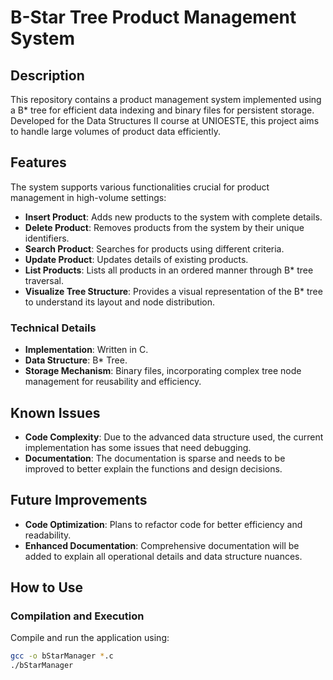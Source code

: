 # B-Star Tree Product Management System

## Description
This repository contains a product management system implemented using a B* tree for efficient data indexing and binary files for persistent storage. Developed for the Data Structures II course at UNIOESTE, this project aims to handle large volumes of product data efficiently.

## Features
The system supports various functionalities crucial for product management in high-volume settings:
- **Insert Product**: Adds new products to the system with complete details.
- **Delete Product**: Removes products from the system by their unique identifiers.
- **Search Product**: Searches for products using different criteria.
- **Update Product**: Updates details of existing products.
- **List Products**: Lists all products in an ordered manner through B* tree traversal.
- **Visualize Tree Structure**: Provides a visual representation of the B* tree to understand its layout and node distribution.

### Technical Details
- **Implementation**: Written in C.
- **Data Structure**: B* Tree.
- **Storage Mechanism**: Binary files, incorporating complex tree node management for reusability and efficiency.

## Known Issues
- **Code Complexity**: Due to the advanced data structure used, the current implementation has some issues that need debugging.
- **Documentation**: The documentation is sparse and needs to be improved to better explain the functions and design decisions.

## Future Improvements
- **Code Optimization**: Plans to refactor code for better efficiency and readability.
- **Enhanced Documentation**: Comprehensive documentation will be added to explain all operational details and data structure nuances.

## How to Use
### Compilation and Execution
Compile and run the application using:
```bash
gcc -o bStarManager *.c
./bStarManager

